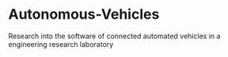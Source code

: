 # Autonomous-Vehicles
Research into the software of connected automated vehicles in a engineering research laboratory
